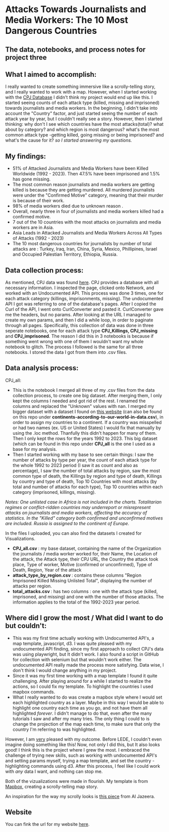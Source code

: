 # Attacks Towards Journalists and Media Workers: The 10 Most Dangerous Countries
## The data, notebooks, and process notes for project three
## What I aimed to accomplish:
I really wanted to create something immersive like a scrolly-telling story, and I really wanted to work with a map. However, when I started working with the [CPJ Database](https://cpj.org/data/) I didn't think my project would end up like this. I started seeing counts of each attack type (killed, missing and imprisoned) towards journalists and media workers. In the beginning, I didn't take into account the "Country" factor, and just started seeing the number of each attack year by year, but I couldn't really see a story. However, then I started thinking: why don't I see which countries have the most attacks(total)? what about by category? and which region is most dangerous? what's the most common attack type -getting killed, going missing or being imprisoned? and what's the cause for it? <i>so I started answering my questions.</i>
## My findings:
* 51% of Attacked Journalists and Media Workers have been Killed Worldwide (1992 - 2023). Then 47.5% have been imprisoned and 1.5% has gone missing.
* The most common reason journalists and media workers are getting killed is because they are getting murdered. All murdered journalists were under the "Confirmed Motive" category, meaning that their murder is because of their work.
* 98% of media workers died due to unknown reason .
* Overall, nearly three in four of journalists and media workers killed had a confirmed motive.
* 7 out of the 10 countries with the most attacks on journalists and media workers are in Asia.
* Asia Leads in Attacked Journalists and Media Workers Across All Types of Attacks (1992 - 2023)
* The 10 most dangerous countries for journalists by number of total attacks are : Turkey, Iraq, Iran, China, Syria, Mexico, Phillipines, Israel and Occupied Palestian Territory, Ethiopia, Russia.
## Data collection process:
As mentioned, CPJ data was found [here](https://cpj.org/data/). CPJ provides a database with all necessary information. I inspected the page, clicked onto Network, and worked with an Undocumented API. This process was done 3 times, one for each attack category (killings, imprisonments, missing). The undocumented API I got was referring to one of the database's pages. After I copied the Curl of the API, I went onto CurlConverter and pasted it. CurlConverter gave me the headers, but no params. After looking at the URL I managed to create my own params, and then I did a while loop, in order to paginate through all pages. Specifically, this collection of data was done in three seperate notebooks, one for each attack type <b>CPJ_Killings, CPJ_missing</b> and <b>CPJ_imprisoned</b>. The reason I did this in 3 notebooks is because if something went wrong with one of them I wouldn't want my whole notebook to glitch. The process I followed is the same for all three notebooks. I stored the data I got from them into .csv files.
## Data analysis process:
CPJ_all:
- This is the notebook I merged all three of my .csv files from the data collection process, to create one big dataset. After merging them, I only kept the columns I needed and got rid of the rest. I renamed the columns and replaced the "Unknown" values with nan. I merged my bigger dataset with a dataset I found on [this website](https://developers.google.com/public-data/docs/canonical/countries_csv) (can also be found on this repo under <b>continents-according-to-our-world-in-data.csv</b>), in order to assign my countries to a continent. If a country was misspelled or had two names (ex. US or United States) I would fix that manually by using the .loc method. Thanfully this didn't happen for many of them. Then I only kept the rows for the years 1992 to 2023. This big dataset (which can be found in this repo under <b>CPJ_all</b> is the one I used as a base for my analysis.
- Then I started working with my base to see certain things: I saw the number of attacks by type per year, the count of each attack type for the whole 1992 to 2023 period (I saw it as count and also as percentage), I saw the number of total attacks by region, saw the most common type of death, the Killings by region and type of death, Killings by country and type of death, 
Top 10 Countries with most attacks (by total and number of attacks for each type), Top 10 countries within each category (imprisoned, killings, missing).

<i> Notes: One unlisted case in Africa is not included in the charts.
Totalitarian regimes or conflict-ridden countries may underreport or misrepresent attacks on journalists and media workers, affecting the accuracy of statistics.
In the "Killed" category both confirmed and unconfirmed motives are included.
Russia is assigned to the continent of Europe.</i>

In the files I uploaded, you can also find the datasets I created for Visualizations.
- <b> CPJ_all.csv </b> : my base dataset, containing the name of the Organization the journalists / media worker worked for, their Name, the Location of the attack, the Attack type, their CPJ URL, the Country the attack took place, Type of worker, Motive (confirmed or  unconfirmed), Type of Death, Region, Year of the attack
- <b> attack_type_by_region.csv </b>: contains these columns "Region	Imprisoned	Killed	Missing	Unlisted	Total", displaying the number of attacks per region.
- <b> total_attacks.csv </b> : has two columns : one with the attack type (killed, imprisoned, and missing) and one with the number of those attacks. The information applies to the total of the 1992-2023 year period.

## Where did I grow the most / What did I want to do but couldn't:
* This was my first time actually working with Undocumented API's, a map template, javascript, d3. I was quite pleased with my undocumented API finding, since my first approach to collect CPJ's data was using playwright, but It didn't work. I also found a script in GitHub for collection with selenium but that wouldn't work either. The undocumented API really made the process more satisfying. Data wise, I don't think I would change anything in my project.
* Since it was my first time working with a map template I found it quite challenging. After playing around for a while I started to realize the actions, so I could fix my template. To highlight the countries I used mapbox commands. 
* What I really wanted to do was create a mapbox style where I would set each highlighted country as a layer. Maybe in this way I would be able to highlight one country each time as you go, and not have them all highlighted <i>forever</i>. I didn't manage to do that, even after the many tutorials I saw and after my many tries. The only thing I could to is change the projection of the map each time, to make sure that only the country I'm referring to was highlighted.

However, I am <u>very</u> pleased with my outcome. Before LEDE, I couldn't even imagine doing something like this! Now, not only I did this, but It also looks good! I think this is the project where I grew the most. I embraced the challenge of trying new skills, such as working with undocumented API's and setting params myself, trying a map template, and set the country - highlighting commands using d3. After this process, I feel like I could work with <i>any</i> data I want, and nothing can stop me.

Both of the vizualizations were made in flourish. My template is from [Mapbox](https://github.com/mapbox/storytelling), creating a scrolly-telling map story.

An inspiration for the way my scrolly looks is [this piece](https://interactive.aljazeera.com/aje/2020/saving-the-nile/index.html) from Al Jazeera.

## Website
You can fink the url for my website [here](https://ioannapetsiou.github.io/attacks-on-journalists/).
